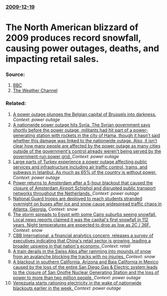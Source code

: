 ### [2009-12-19](/news/2009/12/19/index.md)

#  The North American blizzard of 2009 produces record snowfall, causing power outages, deaths, and impacting retail sales. 




### Source:

1. [BBC](http://news.bbc.co.uk/2/hi/americas/8422652.stm)
2. [The Weather Channel](http://www.weather.com/newscenter/stormwatch/?from=hp_news)

### Related:

1. [A power outage plunges the Belgian capital of Brussels into darkness. ](/news/2017/02/9/a-power-outage-plunges-the-belgian-capital-of-brussels-into-darkness.md) _Context: power outage_
2. [A nationwide power outage hits Syria. The Syrian government says shortly before the power outage, militants had hit part of a power-generating station with rockets in the city of Hama, though it hasn't said whether this damage was linked to the nationwide outage. Also, it isn't clear how many people are affected by the power outage as many cities outside of the government's control already weren't being served by the government-run power grid. ](/news/2016/03/3/a-nationwide-power-outage-hits-syria-the-syrian-government-says-shortly-before-the-power-outage-militants-had-hit-part-of-a-power-generati.md) _Context: power outage_
3. [Large parts of Turkey experience a power outage affecting public services and infrastructure including air traffic control, trams, and subways in Istanbul. As much as 65% of the country is without power. ](/news/2015/03/31/large-parts-of-turkey-experience-a-power-outage-affecting-public-services-and-infrastructure-including-air-traffic-control-trams-and-subwa.md) _Context: power outage_
4. [Power returns to Amsterdam after a 5-hour blackout that caused the closure of Amsterdam Airport Schiphol and disrupted public transport networks throughout the Netherlands. ](/news/2015/03/27/power-returns-to-amsterdam-after-a-5-hour-blackout-that-caused-the-closure-of-amsterdam-airport-schiphol-and-disrupted-public-transport-netw.md) _Context: power outage_
5. [National Guard troops are deployed to reach students stranded overnight on buses after ice and snow cause widespread traffic chaos in Atlanta, Georgia.](/news/2014/01/29/national-guard-troops-are-deployed-to-reach-students-stranded-overnight-on-buses-after-ice-and-snow-cause-widespread-traffic-chaos-in-atlant.md) _Context: snow_
6. [The storm spreads to Egypt with some Cairo suburbs seeing snowfall. Local news reports claimed it was the capital's first snowfall in 112 years. Night temperatures are expected to drop as low as 2C / 36F. ](/news/2013/12/13/the-storm-spreads-to-egypt-with-some-cairo-suburbs-seeing-snowfall-local-news-reports-claimed-it-was-the-capital-s-first-snowfall-in-112-ye.md) _Context: snow_
7. [CBB International, a financial analytics concern, releases a survey of executives indicating that China's retail sector is growing, leading a broader upswing in that nation's economy. ](/news/2012/12/26/cbb-international-a-financial-analytics-concern-releases-a-survey-of-executives-indicating-that-china-s-retail-sector-is-growing-leading.md) _Context: retail_
8. [A train derails in the Swiss Alps after ramming into mounds of snow from an avalanche blocking the tracks with no injuries. ](/news/2012/12/23/a-train-derails-in-the-swiss-alps-after-ramming-into-mounds-of-snow-from-an-avalanche-blocking-the-tracks-with-no-injuries.md) _Context: snow_
9. [A blackout in southern California, Arizona and Baja California in Mexico caused by the loss of the entire San Diego Gas & Electric system leads to the closure of San Onofre Nuclear Generating Station and the loss of power to more than two million people. ](/news/2011/09/8/a-blackout-in-southern-california-arizona-and-baja-california-in-mexico-caused-by-the-loss-of-the-entire-san-diego-gas-electric-system-le.md) _Context: power outage_
10. [Venezuela starts rationing electricity in the wake of nationwide blackouts earlier in the week. ](/news/2011/05/11/venezuela-starts-rationing-electricity-in-the-wake-of-nationwide-blackouts-earlier-in-the-week.md) _Context: power outage_
